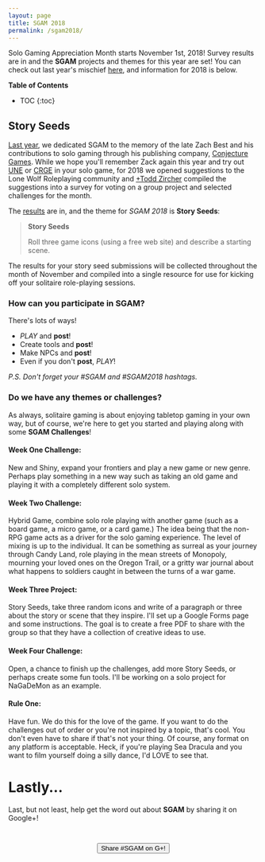 ```yaml
---
layout: page
title: SGAM 2018
permalink: /sgam2018/
---
```


Solo Gaming Appreciation Month starts November 1st, 2018! Survey results are in and the **SGAM** projects 
and themes for this year are set! You can check out last year's 
mischief [here](/sgam2017), and information for 2018 is below.

**Table of Contents**
* TOC
{:toc}

## Story Seeds

[Last year](/sgam2017), we dedicated SGAM to the memory of the late Zach Best and his contributions to solo 
gaming through his publishing company, [Conjecture Games](http://conjecturegames.com/). While we hope you'll remember Zack again this 
year and try out [UNE](https://www.drivethrurpg.com/product/134163/UNE-The-Universal-NPC-Emulator-rev) or [CRGE](https://www.drivethrurpg.com/product/145426/CRGE-Conjectural-Roleplaying-GM-Emulator) in your solo game, for 2018 we opened suggestions to the Lone Wolf 
Roleplaying community and [+Todd Zircher](https://plus.google.com/+ToddZircher) compiled the suggestions into a survey for voting on 
a group project and selected challenges for the month. 

The [results](https://www.surveymonkey.com/results/SM-WX7YRTKKV/) are in, and the theme for _SGAM 2018_ 
is **Story Seeds**:

> **Story Seeds**
>
> Roll three game icons (using a free web site) and describe a starting scene.

The results for your story seed submissions will be collected throughout the month of November and compiled 
into a single resource for use for kicking off your solitaire role-playing sessions.

### How can you participate in **SGAM**?  

There's lots of ways!

* _PLAY_ and **post**!  
* Create tools and **post**!  
* Make NPCs and **post**!  
* Even if you don't **post**, *PLAY*!

_P.S. Don't forget your #SGAM and #SGAM2018 hashtags._

### Do we have any themes or challenges? 

As always, solitaire gaming is about enjoying tabletop gaming in your own way, but of course, we're here 
to get you started and playing along with some **SGAM Challenges**! 

#### Week One Challenge: 

New and Shiny, expand your frontiers and play a new game or new genre. Perhaps play something in a new way such as taking an old game and playing it with a completely different solo system.

#### Week Two Challenge: 

Hybrid Game, combine solo role playing with another game (such as a board game, a micro game, or a card game.) The idea being that the non-RPG game acts as a driver for the solo gaming experience. The level of mixing is up to the individual. It can be something as surreal as your journey through Candy Land, role playing in the mean streets of Monopoly, mourning your loved ones on the Oregon Trail, or a gritty war journal about what happens to soldiers caught in between the turns of a war game.

#### Week Three Project: 

Story Seeds, take three random icons and write of a paragraph or three about the story or scene that they inspire. I'll set up a Google Forms page and some instructions. The goal is to create a free PDF to share with the group so that they have a collection of creative ideas to use.

#### Week Four Challenge: 

Open, a chance to finish up the challenges, add more Story Seeds, or perhaps create some fun tools. I'll be working on a solo project for NaGaDeMon as an example.

#### Rule One:

 Have fun. We do this for the love of the game. If you want to do the challenges out of order or you're not inspired by a topic, that's cool. You don't even have to share if that's not your thing. Of course, any format on any platform is acceptable. Heck, if you're playing Sea Dracula and you want to film yourself doing a silly dance, I'd LOVE to see that. 


# Lastly...

Last, but not least, help get the word out about **SGAM** by sharing it on Google+!

<div style="text-align: center; padding: 2em;">
    <button
      style="cursor: pointer;"
      class="btn btn-large g-interactivepost"
      data-contenturl="https://sologamingmonth.com/about"
      data-contentdeeplinkid="/sgam2018"
      data-clientid="872909385168-imn92ke4523o7g4q5a36np6394bk38qv.apps.googleusercontent.com"
      data-cookiepolicy="single_host_origin"
      data-prefilltext="Check out #SGAM2018!"
      data-calltoactionlabel="PLAY"
      data-calltoactionurl="https://sologamingmonth.com/sgam2018"
      data-calltoactiondeeplinkid="/pages/create">
      <i class="icon icon-social-google-plus"></i> Share #SGAM on G+!
    </button>
</div>